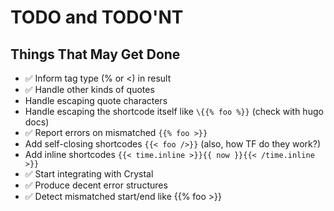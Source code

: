 # TODO and TODO'NT

## Things That May Get Done

* ✅ Inform tag type (% or <) in result
* ✅ Handle other kinds of quotes
* Handle escaping quote characters
* Handle escaping the shortcode itself like `\{{% foo %}}` (check with hugo docs)
* ✅ Report errors on mismatched `{{% foo >}}`
* Add self-closing shortcodes `{{< foo />}}` (also, how TF do they work?)
* Add inline shortcodes `{{< time.inline >}}{{ now }}{{< /time.inline >}}`
* ✅ Start integrating with Crystal
* ✅ Produce decent error structures
* ✅ Detect mismatched start/end like {{% foo >}}
